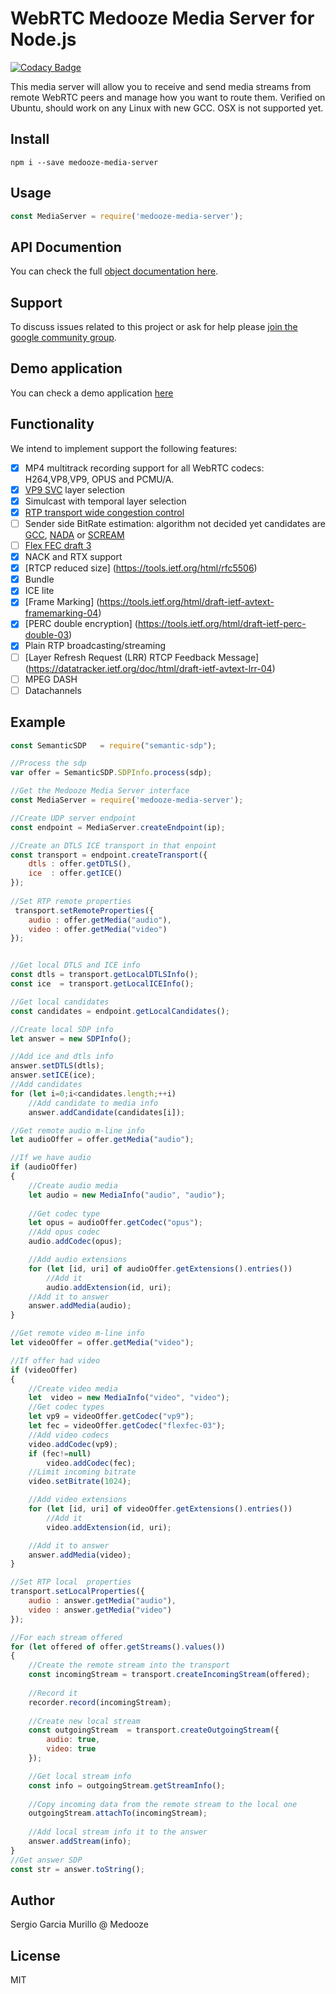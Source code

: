 # WebRTC Medooze Media Server for Node.js

[![Codacy Badge](https://api.codacy.com/project/badge/Grade/72346e5229bc4fd8af091312be091fdd)](https://www.codacy.com/app/murillo128/media-server-node?utm_source=github.com&utm_medium=referral&utm_content=medooze/media-server-node&utm_campaign=badger)

This media server will allow you to receive and send media streams from remote WebRTC peers and manage how you want to route them. Verified on Ubuntu, should work on any Linux with new GCC. OSX is not supported yet.


## Install

    npm i --save medooze-media-server

## Usage
```javascript
const MediaServer = require('medooze-media-server');
```
## API Documention
You can check the full [object documentation here](https://medooze.github.io/media-server-node/).

## Support
To discuss issues related to this project or ask for help please [join the google community group](https://groups.google.com/forum/#!forum/medooze).

## Demo application
You can check a demo application [here](https://github.com/medooze/media-server-demo-node)

## Functionality
We intend to implement support the following features:

- [x] MP4 multitrack recording support for all WebRTC codecs: H264,VP8,VP9, OPUS and PCMU/A.
- [x] [VP9 SVC](https://tools.ietf.org/html/draft-ietf-payload-vp9-02) layer selection
- [x] Simulcast with temporal layer selection
- [x] [RTP transport wide congestion control](https://tools.ietf.org/html/draft-holmer-rmcat-transport-wide-cc-extensions-01)
- [ ] Sender side BitRate estimation: algorithm not decided yet candidates are [GCC](https://tools.ietf.org/html/draft-ietf-rmcat-gcc-02), [NADA](https://tools.ietf.org/html/draft-ietf-rmcat-nada-03) or [SCREAM](https://tools.ietf.org/html/draft-ietf-rmcat-scream-cc-07)
- [ ] [Flex FEC draft 3](https://tools.ietf.org/html/draft-ietf-payload-flexible-fec-scheme-03)
- [x] NACK and RTX support
- [x] [RTCP reduced size] (https://tools.ietf.org/html/rfc5506)
- [x] Bundle
- [x] ICE lite
- [x] [Frame Marking] (https://tools.ietf.org/html/draft-ietf-avtext-framemarking-04)
- [x] [PERC double encryption] (https://tools.ietf.org/html/draft-ietf-perc-double-03)
- [x] Plain RTP broadcasting/streaming
- [ ] [Layer Refresh Request (LRR) RTCP Feedback Message] (https://datatracker.ietf.org/doc/html/draft-ietf-avtext-lrr-04)
- [ ] MPEG DASH
- [ ] Datachannels

## Example

```javascript
const SemanticSDP	= require("semantic-sdp");

//Process the sdp
var offer = SemanticSDP.SDPInfo.process(sdp);

//Get the Medooze Media Server interface
const MediaServer = require('medooze-media-server');

//Create UDP server endpoint
const endpoint = MediaServer.createEndpoint(ip);

//Create an DTLS ICE transport in that enpoint
const transport = endpoint.createTransport({
	dtls : offer.getDTLS(),
	ice  : offer.getICE() 
});
	
//Set RTP remote properties
 transport.setRemoteProperties({
	audio : offer.getMedia("audio"),
	video : offer.getMedia("video")
});


//Get local DTLS and ICE info
const dtls = transport.getLocalDTLSInfo();
const ice  = transport.getLocalICEInfo();

//Get local candidates
const candidates = endpoint.getLocalCandidates();

//Create local SDP info
let answer = new SDPInfo();

//Add ice and dtls info
answer.setDTLS(dtls);
answer.setICE(ice);
//Add candidates
for (let i=0;i<candidates.length;++i)
	//Add candidate to media info
	answer.addCandidate(candidates[i]);

//Get remote audio m-line info 
let audioOffer = offer.getMedia("audio");

//If we have audio
if (audioOffer)
{
	//Create audio media
	let audio = new MediaInfo("audio", "audio");
	
	//Get codec type
	let opus = audioOffer.getCodec("opus");
	//Add opus codec
	audio.addCodec(opus);

	//Add audio extensions
	for (let [id, uri] of audioOffer.getExtensions().entries())
		//Add it
		audio.addExtension(id, uri);
	//Add it to answer
	answer.addMedia(audio);
}

//Get remote video m-line info 
let videoOffer = offer.getMedia("video");

//If offer had video
if (videoOffer)
{
	//Create video media
	let  video = new MediaInfo("video", "video");
	//Get codec types
	let vp9 = videoOffer.getCodec("vp9");
	let fec = videoOffer.getCodec("flexfec-03");
	//Add video codecs
	video.addCodec(vp9);
	if (fec!=null)
		video.addCodec(fec);
	//Limit incoming bitrate
	video.setBitrate(1024);

	//Add video extensions
	for (let [id, uri] of videoOffer.getExtensions().entries())
		//Add it
		video.addExtension(id, uri);

	//Add it to answer
	answer.addMedia(video);
}

//Set RTP local  properties
transport.setLocalProperties({
	audio : answer.getMedia("audio"),
	video : answer.getMedia("video")
});

//For each stream offered
for (let offered of offer.getStreams().values())
{
	//Create the remote stream into the transport
	const incomingStream = transport.createIncomingStream(offered);
	
	//Record it
	recorder.record(incomingStream);
	
	//Create new local stream
	const outgoingStream  = transport.createOutgoingStream({
		audio: true,
		video: true
	});

	//Get local stream info
	const info = outgoingStream.getStreamInfo();
	
	//Copy incoming data from the remote stream to the local one
	outgoingStream.attachTo(incomingStream);
	
	//Add local stream info it to the answer
	answer.addStream(info);
}
//Get answer SDP
const str = answer.toString();
```

## Author

Sergio Garcia Murillo @ Medooze 

## License
MIT
